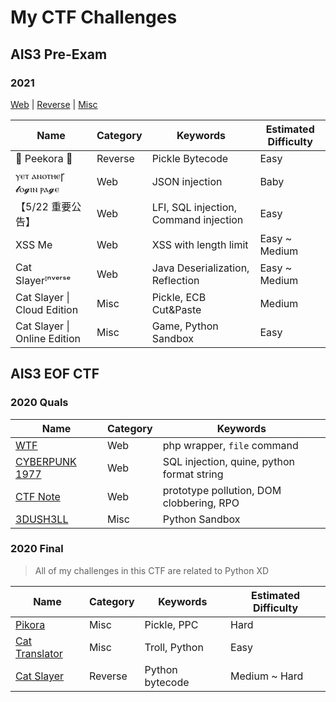 # My CTF Challenges

## AIS3 Pre-Exam

### 2021
   [Web](ais3-pre-exam/2021/Web/) | [Reverse](ais3-pre-exam/2021/Reverse/) | [Misc](ais3-pre-exam/2021/Misc/)

   | Name                         | Category | Keywords                              | Estimated Difficulty |
   | ---------------------------- | -------- | ------------------------------------- | -------------------- |
   | 🐰 Peekora 🥒                  | Reverse  | Pickle Bytecode                       | Easy                 |
   | ⲩⲉⲧ ⲁⲛⲟⲧⲏⲉꞅ 𝓵ⲟ𝓰ⲓⲛ ⲣⲁ𝓰ⲉ       | Web      | JSON injection                        | Baby                 |
   | 【5/22 重要公告】            | Web      | LFI, SQL injection, Command injection | Easy                 |
   | XSS Me                       | Web      | XSS with length limit                 | Easy ~ Medium        |
   | Cat Slayerᴵⁿᵛᵉʳˢᵉ            | Web      | Java Deserialization, Reflection      | Easy ~ Medium        |
   | Cat Slayer \| Cloud Edition  | Misc     | Pickle, ECB Cut&Paste                 | Medium               |
   | Cat Slayer \| Online Edition | Misc     | Game, Python Sandbox                  | Easy                 |
   

## AIS3 EOF CTF

### 2020 Quals

   | Name                                                    | Category | Keywords                                   |
   | ------------------------------------------------------- | -------- | ------------------------------------------ |
   | [WTF](ais3-eof/2020-quals/Web/what-the-file)            | Web      | php wrapper, `file` command                |
   | [CYBERPUNK 1977](ais3-eof/2020-quals/Web/CYBERPUNK1977) | Web      | SQL injection, quine, python format string |
   | [CTF Note](ais3-eof/2020-quals/Web/ctf-note)            | Web      | prototype pollution, DOM clobbering, RPO   |
   | [3DUSH3LL](ais3-eof/2020-quals/Misc/3DUSH3LL)                | Misc     | Python Sandbox                             |


### 2020 Final

> All of my challenges in this CTF are related to Python XD

   | Name                                                 | Category | Keywords        | Estimated Difficulty |
   | ---------------------------------------------------- | -------- | --------------- | -------------------- |
   | [Pikora](ais3-eof/2020-final/pikora)                 | Misc     | Pickle, PPC     | Hard                 |
   | [Cat Translator](ais3-eof/2020-final/cat-translator) | Misc     | Troll, Python   | Easy                 |
   | [Cat Slayer](ais3-eof/2020-final/cat-slayer)         | Reverse  | Python bytecode | Medium ~ Hard        |
